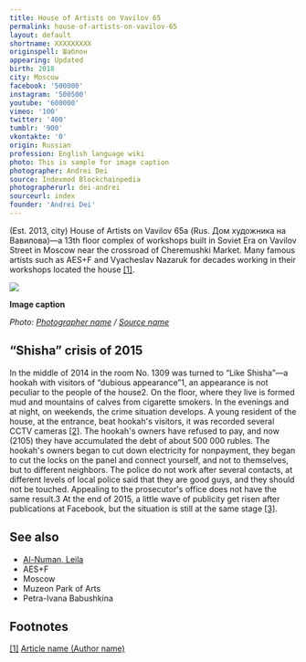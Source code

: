 ```yaml
---
title: House of Artists on Vavilov 65
permalink: house-of-artists-on-vavilov-65
layout: default
shortname: XXXXXXXXX
originspell: Шаблон
appearing: Updated
birth: 2018
city: Moscow
facebook: '500000'
instagram: '500500'
youtube: '600000'
vimeo: '100'
twitter: '400'
tumblr: '900'
vkontakte: '0'
origin: Russian
profession: English language wiki
photo: This is sample for image caption
photographer: Andrei Dei
source: Indexmod Blockchainpedia
photographerurl: dei-andrei
sourceurl: index
founder: 'Andrei Dei'
---
```

(Est. 2013, city) House of Artists on Vavilov 65а (Rus. Дом художника на Вавилова)—a 13th floor complex of workshops built in Soviet Era on Vavilov Street in Moscow near the crossroad of Cheremushki Market. Many famous artists such as AES+F and Vyacheslav Nazaruk for decades working in their workshops located the house <span id="a1">[\[1\]](#f1)</span>.

![](/images/image-name.jpg)

**Image caption**

*Photo: [Photographer name](http://example.net/) / [Source name](http://example.net/)*


## “Shisha” crisis of 2015

In the middle of 2014 in the room No. 1309 was turned to “Like Shisha”—a hookah with visitors of “dubious appearance”1, an appearance is not peculiar to the people of the house2. On the floor, where they live is formed mud and mountains of calves from cigarette smokers. In the evenings and at night, on weekends, the crime situation develops. A young resident of the house, at the entrance, beat hookah's visitors, it was recorded several CCTV cameras <span id="a2">[\[2\]](#f2)</span>. The hookah's owners have refused to pay, and now (2105) they have accumulated the debt of about 500 000 rubles. The hookah's owners began to cut down electricity for nonpayment, they began to cut the locks on the panel and connect yourself, and not to themselves, but to different neighbors. The police do not work after several contacts, at different levels of local police said that they are good guys, and they should not be touched. Appealing to the prosecutor's office does not have the same result.3 At the end of 2015, a little wave of publicity get risen after publications at Facebook, but the situation is still at the same stage <span id="a3">[\[3\]](#f3)</span>.

## See also

+ [Al-Numan, Leila](al-numan-leila)
+ AES+F
+ Moscow
+ Muzeon Park of Arts
+ Petra-Ivana Babushkina

## Footnotes

[[1]](#a1) <span id="f1"></span> [Article name (Author name)](http://example.net/article)
